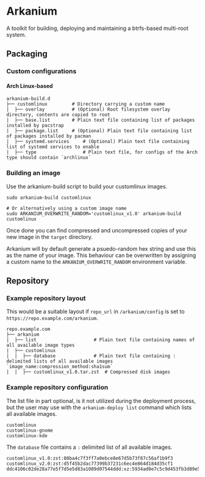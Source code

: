 # Arkanium
A toolkit for building, deploying and maintaining a btrfs-based multi-root system.

## Packaging
### Custom configurations
#### Arch Linux-based
```text
arkanium-build.d
├── customlinux			# Directory carrying a custom name
|  ├── overlay			# (Optional) Root filesystem overlay directory, contents are copied to root
|  ├── base.list		# Plain text file containing list of packages installed by pacstrap
|  ├── package.list		# (Optional) Plain text file containing list of packages installed by pacman
|  ├── systemd.services		# (Optional) Plain text file containing list of systemd services to enable
|  ├── type         		# Plain text file, for configs of the Arch type should contain `archlinux`
```

### Building an image
Use the arkanium-build script to build your customlinux images.

```shell
sudo arkanium-build customlinux

# Or alternatively using a custom image name
sudo ARKANIUM_OVERWRITE_RANDOM='customlinux_v1.0' arkanium-build customlinux
```

Once done you can find compressed and uncompressed copies of your new image in the `target` directory.

Arkanium will by default generate a psuedo-random hex string and use this as the name of your image. This behaviour can be overwritten by assigning a custom name to the `ARKANIUM_OVERWRITE_RANDOM` environment variable.

## Repository

### Example repository layout
This would be a suitable layout if `repo_url` in `/arkanium/config` is set to `https://repo.example.com/arkanium`.
```text
repo.example.com
├── arkanium
|  ├── list		                # Plain text file containing names of all available image types
|  ├── customlinux
|  |  ├── database		        # Plain text file containing : delimited lists of all available images `image_name:compression_method:sha1sum`
|  |  ├── customlinux_v1.0.tar.zst	# Compressed disk images
```

### Example repository configuration
The list file in part optional, is it not utilized during the deployment process, but the user may use with the `arkanium-deploy list` command which lists all available images.
```text
customlinux
customlinux-gnome
customlinux-kde
```

The `database` file contains a `:` delimited list of all available images.
```text
customlinux_v1.0:zst:80ba4c7f3ff7a0ebce8e67d5b73f87c56af1b9f3
customlinux_v2.0:zst:d5f45b2dac77399b37231c6ec4e864d184d35cf1
ddc4106c02de28a77e5f7d5e5d83a1089d07544ddd:xz:5934ad0e7c5c9d453fb3d89e59b8ce71bbec3edc
```
